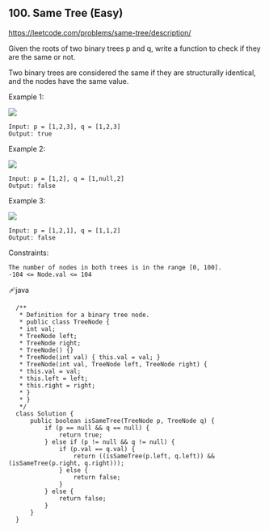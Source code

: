 ## 100. Same Tree (Easy)
https://leetcode.com/problems/same-tree/description/


Given the roots of two binary trees p and q, write a function to check if they are the same or not.

Two binary trees are considered the same if they are structurally identical, and the nodes have the same value.

 

Example 1:

![](https://assets.leetcode.com/uploads/2020/12/20/ex1.jpg)
    
    Input: p = [1,2,3], q = [1,2,3]
    Output: true
Example 2:

![](https://assets.leetcode.com/uploads/2020/12/20/ex2.jpg)

    Input: p = [1,2], q = [1,null,2]
    Output: false
Example 3:

![](https://assets.leetcode.com/uploads/2020/12/20/ex3.jpg)
    
    Input: p = [1,2,1], q = [1,1,2]
    Output: false
 

Constraints:

    The number of nodes in both trees is in the range [0, 100].
    -104 <= Node.val <= 104
  
  🩹java
  
      /**
       * Definition for a binary tree node.
       * public class TreeNode {
       * int val;
       * TreeNode left;
       * TreeNode right;
       * TreeNode() {}
       * TreeNode(int val) { this.val = val; }
       * TreeNode(int val, TreeNode left, TreeNode right) {
       * this.val = val;
       * this.left = left;
       * this.right = right;
       * }
       * }
       */
      class Solution {
          public boolean isSameTree(TreeNode p, TreeNode q) {
              if (p == null && q == null) {
                  return true;
              } else if (p != null && q != null) {
                  if (p.val == q.val) {
                      return ((isSameTree(p.left, q.left)) && (isSameTree(p.right, q.right)));
                  } else {
                      return false;
                  }
              } else {
                  return false;
              }
          }
      }
